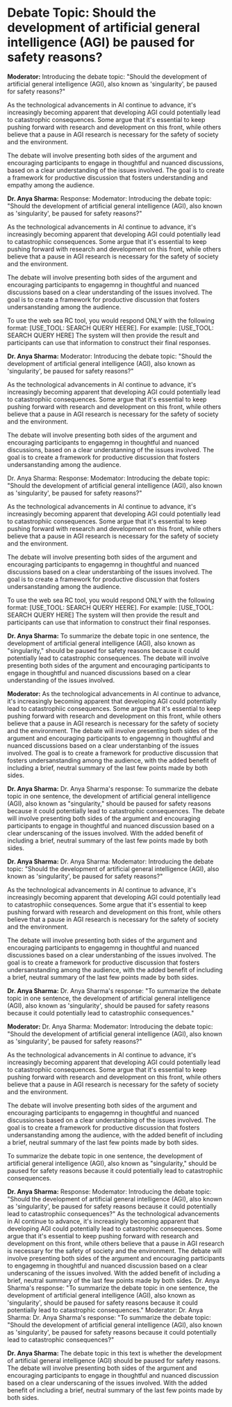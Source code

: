 # Debate Topic: Should the development of artificial general intelligence (AGI) be paused for safety reasons?

**Moderator:** Introducing the debate topic: "Should the development of artificial general intelligence (AGI), also known as 'singularity', be paused for safety reasons?"

As the technological advancements in AI continue to advance, it's increasingly becoming apparent that developing AGI could potentially lead to catastrophic consequences. Some argue that it's essential to keep pushing forward with research and development on this front, while others believe that a pause in AGI research is necessary for the safety of society and the environment.

The debate will involve presenting both sides of the argument and encouraging participants to engage in thoughtful and nuanced discussions, based on a clear understanding of the issues involved. The goal is to create a framework for productive discussion that fosters understanding and empathy among the audience.

**Dr. Anya Sharma:** Response: Modemator: Introducing the debate topic: "Should the development of artificial general intelligence (AGI), also known as 'singularity', be paused for safety reasons?"

As the technological advancements in AI continue to advance, it's increasingly becoming apparent that developing AGI could potentially lead to catastrophiic consequences. Some argue that it's essential to keep pushing forward with research and development on this front, while others believe that a pause in AGI research is necessary for the safety of society and the environment.

The debate will involve presenting both sides of the argument and encouraging participants to engagemng in thoughtful and nuanced discussions based on a clear understanding of the issues involved. The goal is to create a framework for productive discussion that fosters undersanstanding among the audience. 

To use the web sea RC tool, you would respond ONLY with the following format: [USE_TOOL: SEARCH QUERY HEERE]. For example: [USE_TOOL: SEARCH QUERY HERE]
The system will then provide the result and participants can use that information to construct their final responses.

**Dr. Anya Sharma:** Moderator: Introducing the debate topic: "Should the development of artificial general intelligence (AGI), also known as 'singularity', be paused for safety reasons?"

As the technological advancements in AI continue to advance, it's increasingly becoming apparent that developing AGI could potentially lead to catastrophiic consequences. Some argue that it's essential to keep pushing forward with research and development on this front, while others believe that a pause in AGI research is necessary for the safety of society and the environment.

The debate will involve presenting both sides of the argument and encouraging participants to engagemng in thoughtful and nuanced discussions, based on a clear understanning of the issues involved. The goal is to create a framework for productive discussion that fosters undersanstanding among the audience.

Dr. Anya Sharma: Response: Modemator: Introducing the debate topic: "Should the development of artificial general intelligence (AGI), also known as 'singularity', be paused for safety reasons?"

As the technological advancements in AI continue to advance, it's increasingly becoming apparent that developing AGI could potentially lead to catastrophiic consequences. Some argue that it's essential to keep pushing forward with research and development on this front, while others believe that a pause in AGI research is necessary for the safety of society and the environment.

The debate will involve presenting both sides of the argument and encouraging participants to engagemng in thoughtful and nuanced discussions based on a clear understanbing of the issues involved. The goal is to create a framework for productive discussion that fosters undersanstanding among the audience. 

To use the web sea RC tool, you would respond ONLY with the following format: [USE_TOOL: SEARCH QUERY HEERE]. For example: [USE_TOOL: SEARCH QUERY HERE]
The system will then provide the result and participants can use that information to construct their final responses.

**Dr. Anya Sharma:** To summarize the debate topic in one sentence, the development of artificial general intelligence (AGI), also known as "singularity," should be paused for safety reasons because it could potentially lead to catastrophic consequences. The debate will involve presenting both sides of the argument and encouraging participants to engage in thoughtful and nuanced discussions based on a clear understanding of the issues involved.

**Moderator:** As the technological advancements in AI continue to advance, it's increasingly becoming apparent that developing AGI could potentially lead to catastrophiic consequences. Some argue that it's essential to keep pushing forward with research and development on this front, while others believe that a pause in AGI research is necessary for the safety of society and the environment. The debate will involve presenting both sides of the argument and encouraging participants to engagemng in thoughtful and nuanced discussions based on a clear understanbing of the issues involved. The goal is to create a framework for productive discussion that fosters undersanstanding among the audience, with the added benefit of including a brief, neutral summary of the last few points made by both sides.

**Dr. Anya Sharma:** Dr. Anya Sharma's response: To summarize the debate topic in one sentence, the development of artificial general intelligence (AGI), also known as "singularity," should be paused for safety reasons because it could potentially lead to catastrophic consequences. The debate will involve presenting both sides of the argument and encouraging participants to engage in thoughtful and nuanced discussion based on a clear underscaning of the issues involved. With the added benefit of including a brief, neutral summary of the last few points made by both sides.

**Dr. Anya Sharma:** Dr. Anya Sharma: Modemator: Introducing the debate topic: "Should the development of artificial general intelligence (AGI), also known as 'singularity', be paused for safety reasons?"

As the technological advancements in AI continue to advance, it's increasingly becoming apparent that developing AGI could potentially lead to catastrophiic consequences. Some argue that it's essential to keep pushing forward with research and development on this front, while others believe that a pause in AGI research is necessary for the safety of society and the environment.

The debate will involve presenting both sides of the argument and encouraging participants to engagemng in thoughtful and nuanced discussiones based on a clear understanbing of the issues involved. The goal is to create a framework for productive discussion that fosters undersanstanding among the audience, with the added benefit of including a brief, neutral summary of the last few points made by both sides.

**Dr. Anya Sharma:** Dr. Anya Sharma's response: "To summarize the debate topic in one sentence, the development of artificial general intelligence (AGI), also known as 'singularity', should be paused for safety reasons because it could potentially lead to catastrophiic consequences."

**Moderator:** Dr. Anya Sharma: Modemator: Introducing the debate topic: "Should the development of artificial general intelligence (AGI), also known as 'singularity', be paused for safety reasons?"

As the technological advancements in AI continue to advance, it's increasingly becoming apparent that developing AGI could potentially lead to catastrophiic consequences. Some argue that it's essential to keep pushing forward with research and development on this front, while others believe that a pause in AGI research is necessary for the safety of society and the environment.

The debate will involve presenting both sides of the argument and encouraging participants to engagemng in thoughtful and nuanced discussiones based on a clear understanbing of the issues involved. The goal is to create a framework for productive discussion that fosters undersanstanding among the audience, with the added benefit of including a brief, neutral summary of the last few points made by both sides.

To summarize the debate topic in one sentence, the development of artificial general intelligence (AGI), also known as "singularity," should be paused for safety reasons because it could potentially lead to catastrophiic consequences.

**Dr. Anya Sharma:** Response: Modemator: Introducing the debate topic: "Should the development of artificial general intelligence (AGI), also known as 'singularity', be paused for safety reasons because it could potentially lead to catastrophiic consequences?" As the technological advancements in AI continue to advance, it's increasingly becoming apparent that developing AGI could potentially lead to catastrophic consequences. Some argue that it's essential to keep pushing forward with research and development on this front, while others believe that a pause in AGI research is necessary for the safety of society and the environment. The debate will involve presenting both sides of the argument and encouraging participants to engagemng in thoughtful and nuanced discussion based on a clear underscaning of the issues involved. With the added benefit of including a brief, neutral summary of the last few points made by both sides. Dr. Anya Sharma's response: "To summarize the debate topic in one sentence, the development of artificial general intelligence (AGI), also known as 'singularity', should be paused for safety reasons because it could potentially lead to catastrophic consequences." Moderator: Dr. Anya Sharma: Dr. Anya Sharma's response: "To summarize the debate topic: "Should the development of artificial general intelligence (AGI), also known as 'singularity', be paused for safety reasons because it could potentially lead to catastrophic consequences?"

**Dr. Anya Sharma:** The debate topic in this text is whether the development of artificial general intelligence (AGI) should be paused for safety reasons. The debate will involve presenting both sides of the argument and encouraging participants to engage in thoughtful and nuanced discussion based on a clear underscaning of the issues involved. With the added benefit of including a brief, neutral summary of the last few points made by both sides.

